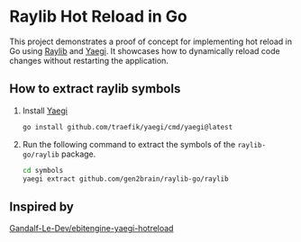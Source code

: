 # Raylib Hot Reload in Go

This project demonstrates a proof of concept for implementing hot reload in Go using [Raylib](https://github.com/gen2brain/raylib-go) and [Yaegi](https://github.com/traefik/yaegi). It showcases how to dynamically reload code changes without restarting the application.

## How to extract raylib symbols

1. Install [Yaegi](https://github.com/traefik/yaegi)

	```bash
	go install github.com/traefik/yaegi/cmd/yaegi@latest
	```

2. Run the following command to extract the symbols of the `raylib-go/raylib` package.

	```bash
	cd symbols
	yaegi extract github.com/gen2brain/raylib-go/raylib
	```

## Inspired by

[Gandalf-Le-Dev/ebitengine-yaegi-hotreload](https://github.com/Gandalf-Le-Dev/ebitengine-yaegi-hotreload)
